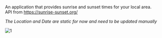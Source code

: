 An application that provides sunrise and sunset times for your local area. API from https://sunrise-sunset.org/

*The Location and Date are static for now and need to be updated manually* 

![1](https://github.com/user-attachments/assets/77a304d5-3a61-41d9-8075-525f6f1e71b8)
